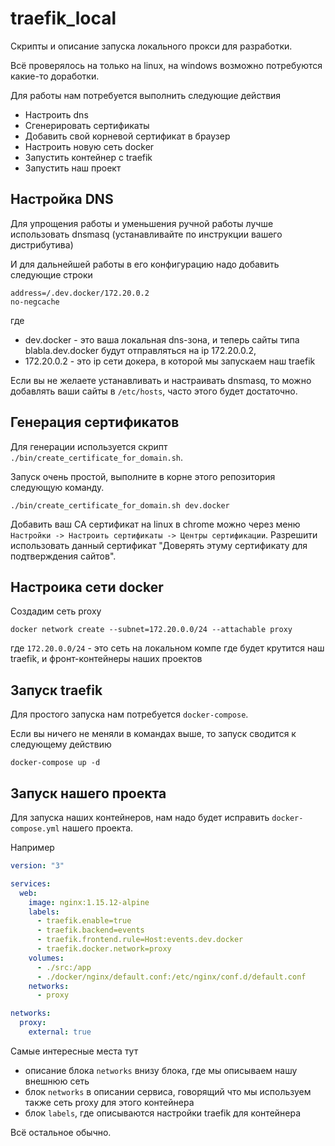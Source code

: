 # traefik_local

Скрипты и описание запуска локального прокси для разработки.

Всё проверялось на только на linux, на windows возможно потребуются какие-то доработки.

Для работы нам потребуется выполнить следующие действия

* Настроить dns
* Сгенерировать сертификаты
* Добавить свой корневой сертификат в браузер
* Настроить новую сеть docker
* Запустить контейнер с traefik
* Запустить наш проект

## Настройка DNS

Для упрощения работы и уменьшения ручной работы лучше использовать dnsmasq (устанавливайте по инструкции вашего дистрибутива)

И для дальнейшей работы в его конфигурацию надо добавить следующие строки

```shell
address=/.dev.docker/172.20.0.2
no-negcache
```

где

* dev.docker - это ваша локальная dns-зона, и теперь сайты типа blabla.dev.docker будут отправляться на ip 172.20.0.2,
* 172.20.0.2 - это ip сети докера, в которой мы запускаем наш traefik

Если вы не желаете устанавливать и настраивать dnsmasq, то можно добавлять ваши сайты в ```/etc/hosts```, часто этого будет достаточно.

## Генерация сертификатов

Для генерации используется скрипт ```./bin/create_certificate_for_domain.sh```.

Запуск очень простой, выполните в корне этого репозитория следующую команду.

```shell
./bin/create_certificate_for_domain.sh dev.docker
```

Добавить ваш CA сертификат на linux в chrome можно через меню ```Настройки -> Настроить сертификаты -> Центры сертификации```. Разрешити использовать данный сертификат "Доверять этуму сертификату для подтверждения сайтов".

## Настроика сети docker

Создадим сеть proxy

```shell
docker network create --subnet=172.20.0.0/24 --attachable proxy
```

где ```172.20.0.0/24``` - это сеть на локальном компе где будет крутится наш traefik, и фронт-контейнеры наших проектов

## Запуск traefik

Для простого запуска нам потребуется ```docker-compose```.

Если вы ничего не меняли в командах выше, то запуск сводится к следующему действию

```shell
docker-compose up -d
```

## Запуск нашего проекта

Для запуска наших контейнеров, нам надо будет исправить ```docker-compose.yml``` нашего проекта.

Например

```yml
version: "3"

services:
  web:
    image: nginx:1.15.12-alpine
    labels:
      - traefik.enable=true
      - traefik.backend=events
      - traefik.frontend.rule=Host:events.dev.docker
      - traefik.docker.network=proxy
    volumes:
      - ./src:/app
      - ./docker/nginx/default.conf:/etc/nginx/conf.d/default.conf
    networks:
      - proxy

networks:
  proxy:
    external: true
```

Самые интересные места тут

* описание блока ```networks``` внизу блока, где мы описываем нашу внешнюю сеть
* блок ```networks``` в описании сервиса, говорящий что мы используем также сеть proxy для этого контейнера
* блок ```labels```, где описываются настройки traefik для контейнера

Всё остальное обычно.